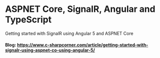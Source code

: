 # ASPNET Core, SignalR, Angular and TypeScript
 Getting started with SignalR using Angular 5 and ASPNET Core
 #### Blog: https://www.c-sharpcorner.com/article/getting-started-with-signalr-using-aspnet-co-using-angular-5/

 
